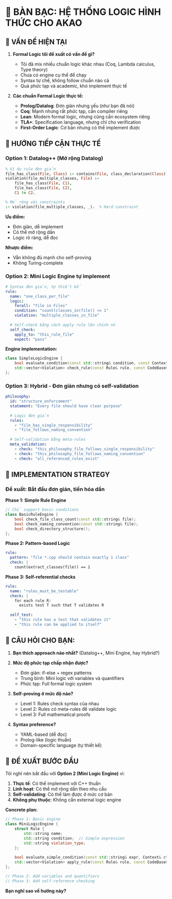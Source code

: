 # 🧠 BÀN BẠC: HỆ THỐNG LOGIC HÌNH THỨC CHO AKAO

## 🤔 **VẤN ĐỀ HIỆN TẠI**

1. **Formal Logic tôi đề xuất có vấn đề gì?**
   - Tôi đã mix nhiều chuẩn logic khác nhau (Coq, Lambda calculus, Type theory)
   - Chưa có engine cụ thể để chạy
   - Syntax tự chế, không follow chuẩn nào cả
   - Quá phức tạp và academic, khó implement thực tế

2. **Các chuẩn Formal Logic thực tế:**
   - **Prolog/Datalog**: Đơn giản nhưng yếu (như bạn đã nói)
   - **Coq**: Mạnh nhưng rất phức tạp, cần compiler riêng
   - **Lean**: Modern formal logic, nhưng cũng cần ecosystem riêng  
   - **TLA+**: Specification language, nhưng chỉ cho verification
   - **First-Order Logic**: Cơ bản nhưng có thể implement được

## 🎯 **HƯỚNG TIẾP CẬN THỰC TẾ**

### **Option 1: Datalog++ (Mở rộng Datalog)**
```prolog
% Ví dụ rule đơn giản
file_has_class(File, Class) :- contains(File, class_declaration(Class)).
violation(file_multiple_classes, File) :- 
    file_has_class(File, C1), 
    file_has_class(File, C2), 
    C1 != C2.

% Mở rộng với constraints
:- violation(file_multiple_classes, _).  % Hard constraint
```

**Ưu điểm:**
- Đơn giản, dễ implement
- Có thể mở rộng dần
- Logic rõ ràng, dễ đọc

**Nhược điểm:**  
- Vẫn không đủ mạnh cho self-proving
- Không Turing-complete

### **Option 2: Mini Logic Engine tự implement**
```yaml
# Syntax đơn giản, tự thiết kế
rule:
  name: "one_class_per_file"
  logic:
    forall: "file in Files"
    condition: "count(classes_in(file)) <= 1"
    violation: "multiple_classes_in_file"
  
  # Self-check bằng cách apply rule lên chính nó
  self_check:
    apply_to: "this_rule_file"
    expect: "pass"
```

**Engine implementation:**
```cpp
class SimpleLogicEngine {
    bool evaluate_condition(const std::string& condition, const Context& ctx);
    std::vector<Violation> check_rule(const Rule& rule, const CodeBase& code);
};
```

### **Option 3: Hybrid - Đơn giản nhưng có self-validation**
```yaml
philosophy:
  id: "structure_enforcement"
  statement: "Every file should have clear purpose"
  
  # Logic đơn giản
  rules:
    - "file_has_single_responsibility"
    - "file_follows_naming_convention"
  
  # Self-validation bằng meta-rules
  meta_validation:
    - check: "this_philosophy_file_follows_single_responsibility"
    - check: "this_philosophy_file_follows_naming_convention"
    - check: "all_referenced_rules_exist"
```

## 🔧 **IMPLEMENTATION STRATEGY**

### **Đề xuất: Bắt đầu đơn giản, tiến hóa dần**

**Phase 1: Simple Rule Engine**
```cpp
// Chỉ support basic conditions
class BasicRuleEngine {
    bool check_file_class_count(const std::string& file);
    bool check_naming_convention(const std::string& file);
    bool check_directory_structure();
};
```

**Phase 2: Pattern-based Logic**
```yaml
rule:
  pattern: "file *.cpp should contain exactly 1 class"
  check: |
    count(extract_classes(file)) == 1
```

**Phase 3: Self-referential checks**
```yaml
rule:
  name: "rules_must_be_testable"
  check: |
    for each rule R:
      exists test T such that T validates R
  
  self_test:
    - "this rule has a test that validates it"
    - "this rule can be applied to itself"
```

## 🤝 **CÂU HỎI CHO BẠN:**

1. **Bạn thích approach nào nhất?** (Datalog++, Mini Engine, hay Hybrid?)

2. **Mức độ phức tạp chấp nhận được?**
   - Đơn giản: if-else + regex patterns
   - Trung bình: Mini logic với variables và quantifiers  
   - Phức tạp: Full formal logic system

3. **Self-proving ở mức độ nào?**
   - Level 1: Rules check syntax của nhau
   - Level 2: Rules có meta-rules để validate logic
   - Level 3: Full mathematical proofs

4. **Syntax preference?**
   - YAML-based (dễ đọc)
   - Prolog-like (logic thuần)
   - Domain-specific language (tự thiết kế)

## 🚀 **ĐỀ XUẤT BƯỚC ĐẦU**

Tôi nghĩ nên bắt đầu với **Option 2 (Mini Logic Engine)** vì:

1. **Thực tế**: Có thể implement với C++ thuần
2. **Linh hoạt**: Có thể mở rộng dần theo nhu cầu  
3. **Self-validating**: Có thể làm được ở mức cơ bản
4. **Không phụ thuộc**: Không cần external logic engine

**Concrete plan:**
```cpp
// Phase 1: Basic engine
class MiniLogicEngine {
    struct Rule {
        std::string name;
        std::string condition;  // Simple expression
        std::string violation_type;
    };
    
    bool evaluate_simple_condition(const std::string& expr, Context& ctx);
    std::vector<Violation> apply_rule(const Rule& rule, const CodeBase& code);
};

// Phase 2: Add variables and quantifiers
// Phase 3: Add self-reference checking
```

**Bạn nghĩ sao về hướng này?**